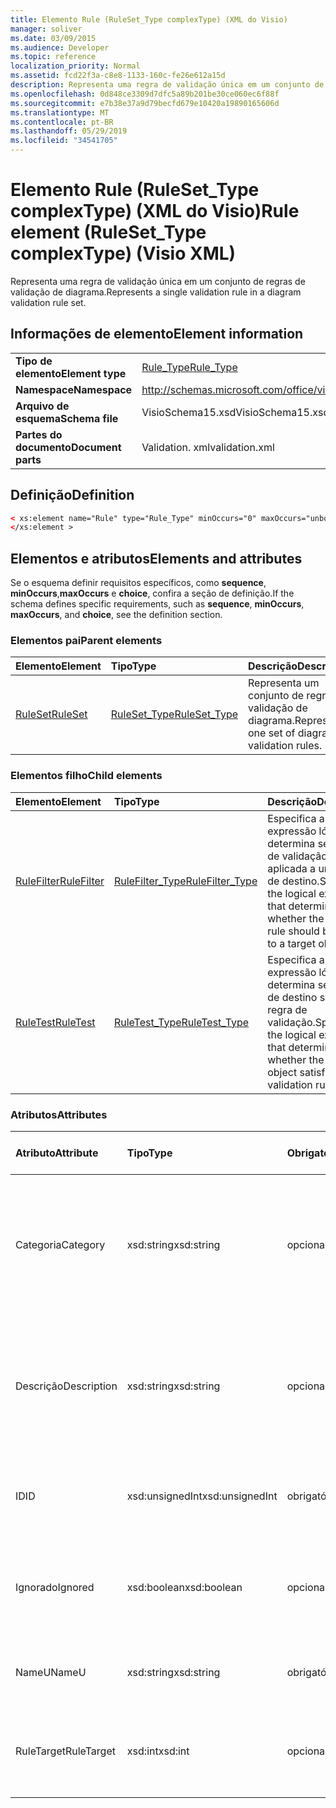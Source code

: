 ```yaml
---
title: Elemento Rule (RuleSet_Type complexType) (XML do Visio)
manager: soliver
ms.date: 03/09/2015
ms.audience: Developer
ms.topic: reference
localization_priority: Normal
ms.assetid: fcd22f3a-c8e8-1133-160c-fe26e612a15d
description: Representa uma regra de validação única em um conjunto de regras de validação de diagrama.
ms.openlocfilehash: 0d848ce3309d7dfc5a89b201be30ce060ec6f88f
ms.sourcegitcommit: e7b38e37a9d79becfd679e10420a19890165606d
ms.translationtype: MT
ms.contentlocale: pt-BR
ms.lasthandoff: 05/29/2019
ms.locfileid: "34541705"
---
```

# <a name="rule-element-rulesettype-complextype-visio-xml"></a><span data-ttu-id="b2c0c-103">Elemento Rule (RuleSet_Type complexType) (XML do Visio)</span><span class="sxs-lookup"><span data-stu-id="b2c0c-103">Rule element (RuleSet_Type complexType) (Visio XML)</span></span>

<span data-ttu-id="b2c0c-104">Representa uma regra de validação única em um conjunto de regras de validação de diagrama.</span><span class="sxs-lookup"><span data-stu-id="b2c0c-104">Represents a single validation rule in a diagram validation rule set.</span></span>
  
## <a name="element-information"></a><span data-ttu-id="b2c0c-105">Informações de elemento</span><span class="sxs-lookup"><span data-stu-id="b2c0c-105">Element information</span></span>

|||
|:-----|:-----|
|<span data-ttu-id="b2c0c-106">**Tipo de elemento**</span><span class="sxs-lookup"><span data-stu-id="b2c0c-106">**Element type**</span></span> <br/> |[<span data-ttu-id="b2c0c-107">Rule_Type</span><span class="sxs-lookup"><span data-stu-id="b2c0c-107">Rule_Type</span></span>](rule_type-complextypevisio-xml.md) <br/> |
|<span data-ttu-id="b2c0c-108">**Namespace**</span><span class="sxs-lookup"><span data-stu-id="b2c0c-108">**Namespace**</span></span> <br/> |http://schemas.microsoft.com/office/visio/2012/main  <br/> |
|<span data-ttu-id="b2c0c-109">**Arquivo de esquema**</span><span class="sxs-lookup"><span data-stu-id="b2c0c-109">**Schema file**</span></span> <br/> |<span data-ttu-id="b2c0c-110">VisioSchema15.xsd</span><span class="sxs-lookup"><span data-stu-id="b2c0c-110">VisioSchema15.xsd</span></span>  <br/> |
|<span data-ttu-id="b2c0c-111">**Partes do documento**</span><span class="sxs-lookup"><span data-stu-id="b2c0c-111">**Document parts**</span></span> <br/> |<span data-ttu-id="b2c0c-112">Validation. xml</span><span class="sxs-lookup"><span data-stu-id="b2c0c-112">validation.xml</span></span>  <br/> |
   
## <a name="definition"></a><span data-ttu-id="b2c0c-113">Definição</span><span class="sxs-lookup"><span data-stu-id="b2c0c-113">Definition</span></span>

```XML
< xs:element name="Rule" type="Rule_Type" minOccurs="0" maxOccurs="unbounded" >
</xs:element >
```

## <a name="elements-and-attributes"></a><span data-ttu-id="b2c0c-114">Elementos e atributos</span><span class="sxs-lookup"><span data-stu-id="b2c0c-114">Elements and attributes</span></span>

<span data-ttu-id="b2c0c-115">Se o esquema definir requisitos específicos, como **sequence**, **minOccurs**,**maxOccurs** e **choice**, confira a seção de definição.</span><span class="sxs-lookup"><span data-stu-id="b2c0c-115">If the schema defines specific requirements, such as **sequence**, **minOccurs**, **maxOccurs**, and **choice**, see the definition section.</span></span> 
  
### <a name="parent-elements"></a><span data-ttu-id="b2c0c-116">Elementos pai</span><span class="sxs-lookup"><span data-stu-id="b2c0c-116">Parent elements</span></span>

|<span data-ttu-id="b2c0c-117">**Elemento**</span><span class="sxs-lookup"><span data-stu-id="b2c0c-117">**Element**</span></span>|<span data-ttu-id="b2c0c-118">**Tipo**</span><span class="sxs-lookup"><span data-stu-id="b2c0c-118">**Type**</span></span>|<span data-ttu-id="b2c0c-119">**Descrição**</span><span class="sxs-lookup"><span data-stu-id="b2c0c-119">**Description**</span></span>|
|:-----|:-----|:-----|
|[<span data-ttu-id="b2c0c-120">RuleSet</span><span class="sxs-lookup"><span data-stu-id="b2c0c-120">RuleSet</span></span>](ruleset-element-rulesets_type-complextypevisio-xml.md) <br/> |[<span data-ttu-id="b2c0c-121">RuleSet_Type</span><span class="sxs-lookup"><span data-stu-id="b2c0c-121">RuleSet_Type</span></span>](ruleset_type-complextypevisio-xml.md) <br/> |<span data-ttu-id="b2c0c-122">Representa um conjunto de regras de validação de diagrama.</span><span class="sxs-lookup"><span data-stu-id="b2c0c-122">Represents one set of diagram-validation rules.</span></span>  <br/> |
   
### <a name="child-elements"></a><span data-ttu-id="b2c0c-123">Elementos filho</span><span class="sxs-lookup"><span data-stu-id="b2c0c-123">Child elements</span></span>

|<span data-ttu-id="b2c0c-124">**Elemento**</span><span class="sxs-lookup"><span data-stu-id="b2c0c-124">**Element**</span></span>|<span data-ttu-id="b2c0c-125">**Tipo**</span><span class="sxs-lookup"><span data-stu-id="b2c0c-125">**Type**</span></span>|<span data-ttu-id="b2c0c-126">**Descrição**</span><span class="sxs-lookup"><span data-stu-id="b2c0c-126">**Description**</span></span>|
|:-----|:-----|:-----|
|[<span data-ttu-id="b2c0c-127">RuleFilter</span><span class="sxs-lookup"><span data-stu-id="b2c0c-127">RuleFilter</span></span>](rulefilter-element-rule_type-complextypevisio-xml.md) <br/> |[<span data-ttu-id="b2c0c-128">RuleFilter_Type</span><span class="sxs-lookup"><span data-stu-id="b2c0c-128">RuleFilter_Type</span></span>](rulefilter_type-complextypevisio-xml.md) <br/> |<span data-ttu-id="b2c0c-129">Especifica a expressão lógica que determina se a regra de validação deve ser aplicada a um objeto de destino.</span><span class="sxs-lookup"><span data-stu-id="b2c0c-129">Specifies the logical expression that determines whether the validation rule should be applied to a target object.</span></span>  <br/> |
|[<span data-ttu-id="b2c0c-130">RuleTest</span><span class="sxs-lookup"><span data-stu-id="b2c0c-130">RuleTest</span></span>](ruletest-element-rule_type-complextypevisio-xml.md) <br/> |[<span data-ttu-id="b2c0c-131">RuleTest_Type</span><span class="sxs-lookup"><span data-stu-id="b2c0c-131">RuleTest_Type</span></span>](ruletest_type-complextypevisio-xml.md) <br/> |<span data-ttu-id="b2c0c-132">Especifica a expressão lógica que determina se o objeto de destino satisfaz a regra de validação.</span><span class="sxs-lookup"><span data-stu-id="b2c0c-132">Specifies the logical expression that determines whether the target object satisfies the validation rule.</span></span>  <br/> |
   
### <a name="attributes"></a><span data-ttu-id="b2c0c-133">Atributos</span><span class="sxs-lookup"><span data-stu-id="b2c0c-133">Attributes</span></span>

|<span data-ttu-id="b2c0c-134">**Atributo**</span><span class="sxs-lookup"><span data-stu-id="b2c0c-134">**Attribute**</span></span>|<span data-ttu-id="b2c0c-135">**Tipo**</span><span class="sxs-lookup"><span data-stu-id="b2c0c-135">**Type**</span></span>|<span data-ttu-id="b2c0c-136">**Obrigatório**</span><span class="sxs-lookup"><span data-stu-id="b2c0c-136">**Required**</span></span>|<span data-ttu-id="b2c0c-137">**Descrição**</span><span class="sxs-lookup"><span data-stu-id="b2c0c-137">**Description**</span></span>|<span data-ttu-id="b2c0c-138">**Valores possíveis**</span><span class="sxs-lookup"><span data-stu-id="b2c0c-138">**Possible values**</span></span>|
|:-----|:-----|:-----|:-----|:-----|
|<span data-ttu-id="b2c0c-139">Categoria</span><span class="sxs-lookup"><span data-stu-id="b2c0c-139">Category</span></span>  <br/> |<span data-ttu-id="b2c0c-140">xsd:string</span><span class="sxs-lookup"><span data-stu-id="b2c0c-140">xsd:string</span></span>  <br/> |<span data-ttu-id="b2c0c-141">opcional</span><span class="sxs-lookup"><span data-stu-id="b2c0c-141">optional</span></span>  <br/> |<span data-ttu-id="b2c0c-142">Especifica o texto exibido na coluna **categoria** da janela questões.</span><span class="sxs-lookup"><span data-stu-id="b2c0c-142">Specifies the text displayed in the **Category** column of the Issues window.</span></span> <span data-ttu-id="b2c0c-143">O padrão é uma cadeia de caracteres vazia.</span><span class="sxs-lookup"><span data-stu-id="b2c0c-143">Default is an empty string.</span></span>  <br/> |<span data-ttu-id="b2c0c-144">Valores do tipo xsd:string.</span><span class="sxs-lookup"><span data-stu-id="b2c0c-144">Values of the xsd:string type.</span></span>  <br/> |
|<span data-ttu-id="b2c0c-145">Descrição</span><span class="sxs-lookup"><span data-stu-id="b2c0c-145">Description</span></span>  <br/> |<span data-ttu-id="b2c0c-146">xsd:string</span><span class="sxs-lookup"><span data-stu-id="b2c0c-146">xsd:string</span></span>  <br/> |<span data-ttu-id="b2c0c-147">opcional</span><span class="sxs-lookup"><span data-stu-id="b2c0c-147">optional</span></span>  <br/> |<span data-ttu-id="b2c0c-148">Especifica a descrição da regra de validação que aparece na interface do usuário.</span><span class="sxs-lookup"><span data-stu-id="b2c0c-148">Specifies the description of the validation rule that appears in the user interface.</span></span> <span data-ttu-id="b2c0c-149">O padrão é "desconhecido".</span><span class="sxs-lookup"><span data-stu-id="b2c0c-149">Default is "Unknown".</span></span>  <br/> |<span data-ttu-id="b2c0c-150">Valores do tipo xsd:string.</span><span class="sxs-lookup"><span data-stu-id="b2c0c-150">Values of the xsd:string type.</span></span>  <br/> |
|<span data-ttu-id="b2c0c-151">ID</span><span class="sxs-lookup"><span data-stu-id="b2c0c-151">ID</span></span>  <br/> |<span data-ttu-id="b2c0c-152">xsd:unsignedInt</span><span class="sxs-lookup"><span data-stu-id="b2c0c-152">xsd:unsignedInt</span></span>  <br/> |<span data-ttu-id="b2c0c-153">obrigatório</span><span class="sxs-lookup"><span data-stu-id="b2c0c-153">required</span></span>  <br/> |<span data-ttu-id="b2c0c-154">Especifica o identificador exclusivo da regra de validação.</span><span class="sxs-lookup"><span data-stu-id="b2c0c-154">Specifies the unique identifier for the validation rule.</span></span>  <br/> |<span data-ttu-id="b2c0c-155">Valores do tipo xsd:unsignedInt.</span><span class="sxs-lookup"><span data-stu-id="b2c0c-155">Values of the xsd:unsignedInt type.</span></span>  <br/> |
|<span data-ttu-id="b2c0c-156">Ignorado</span><span class="sxs-lookup"><span data-stu-id="b2c0c-156">Ignored</span></span>  <br/> |<span data-ttu-id="b2c0c-157">xsd:boolean</span><span class="sxs-lookup"><span data-stu-id="b2c0c-157">xsd:boolean</span></span>  <br/> |<span data-ttu-id="b2c0c-158">opcional</span><span class="sxs-lookup"><span data-stu-id="b2c0c-158">optional</span></span>  <br/> |<span data-ttu-id="b2c0c-159">Especifica se a regra de validação é ignorada no momento.</span><span class="sxs-lookup"><span data-stu-id="b2c0c-159">Specifies whether the validation rule is currently ignored.</span></span> <span data-ttu-id="b2c0c-160">O padrão é False.</span><span class="sxs-lookup"><span data-stu-id="b2c0c-160">Default is False.</span></span>  <br/> |<span data-ttu-id="b2c0c-161">Valores do tipo xsd:boolean.</span><span class="sxs-lookup"><span data-stu-id="b2c0c-161">Values of the xsd:boolean type.</span></span>  <br/> |
|<span data-ttu-id="b2c0c-162">NameU</span><span class="sxs-lookup"><span data-stu-id="b2c0c-162">NameU</span></span>  <br/> |<span data-ttu-id="b2c0c-163">xsd:string</span><span class="sxs-lookup"><span data-stu-id="b2c0c-163">xsd:string</span></span>  <br/> |<span data-ttu-id="b2c0c-164">obrigatório</span><span class="sxs-lookup"><span data-stu-id="b2c0c-164">required</span></span>  <br/> |<span data-ttu-id="b2c0c-165">Especifica o nome universal da regra de validação.</span><span class="sxs-lookup"><span data-stu-id="b2c0c-165">Specifies the universal name of the validation rule.</span></span>  <br/> |<span data-ttu-id="b2c0c-166">Valores do tipo xsd:string.</span><span class="sxs-lookup"><span data-stu-id="b2c0c-166">Values of the xsd:string type.</span></span>  <br/> |
|<span data-ttu-id="b2c0c-167">RuleTarget</span><span class="sxs-lookup"><span data-stu-id="b2c0c-167">RuleTarget</span></span>  <br/> |<span data-ttu-id="b2c0c-168">xsd:int</span><span class="sxs-lookup"><span data-stu-id="b2c0c-168">xsd:int</span></span>  <br/> |<span data-ttu-id="b2c0c-169">opcional</span><span class="sxs-lookup"><span data-stu-id="b2c0c-169">optional</span></span>  <br/> |<span data-ttu-id="b2c0c-170">Especifica o tipo de objeto ao qual a regra de validação se aplica.</span><span class="sxs-lookup"><span data-stu-id="b2c0c-170">Specifies the type of object to which the validation rule applies.</span></span>  <br/> |<span data-ttu-id="b2c0c-171">Valores do tipo xsd:int.</span><span class="sxs-lookup"><span data-stu-id="b2c0c-171">Values of the xsd:int type.</span></span>  <br/> |
   

